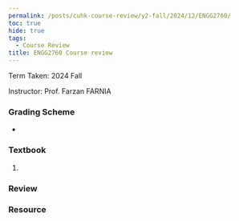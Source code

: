 ```yaml
---
permalink: /posts/cuhk-course-review/y2-fall/2024/12/ENGG2760/
toc: true
hide: true
tags:
  - Course Review
title: ENGG2760 Course review
---
```


Term Taken: 2024 Fall

Instructor: Prof. Farzan FARNIA

### Grading Scheme
* 

### Textbook
1. 

### Review


### Resource
